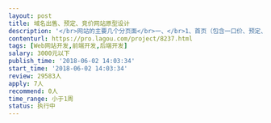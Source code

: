 ```yaml
---                
layout: post       
title: 域名出售、预定、竞价网站原型设计           
description: '</br>网站的主要几个分页面</br>一、</br>1、首页（包含一口价、预定、竞价）</br>2、域名出售页面</br>3、域名预定页面</br>4、域名竞价页面</br>5、域名注册页面</br>6、帮助中心页面</br>7、以上页面细节方面需，可提供参考网站</br>二、</br>1、用户管理后台</br>2、管理员后台</br>3、需要在线支付</br>三、</br>1、需要对接、备案、微信拦截检测、qq绿标、360拦截检测等接口</br>2、需要对接阿里云、腾讯、美橙、西部等备案接入检测接口</br>3、对出售中的域名检测，备案接入、微信拦截、qq绿标、360拦截等</br>4、对接域名注册接口</br>四、</br>1、有相关开发经验者有限</br>2、有5年以上开发经验</br>3、具备良好的沟通和开发专业经验</br>'     
contenturl: https://pro.lagou.com/project/8237.html      
tags: [Web网站开发,前端开发,后端开发]            
salary: 3000元以下          
publish_time: '2018-06-02 14:03:34'         
start_time: '2018-06-02 14:03:34'           
review: 29583人                   
apply: 7人                   
recommend: 0人                   
time_range: 小于1周              
status: 执行中                  
---                 
```

